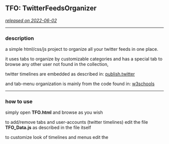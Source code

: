 ## TFO: TwitterFeedsOrganizer ##

<u>_released on 2022-06-02_</u>

---

### description ###

a simple html/css/js project to organize all your twitter feeds in one place.

it uses tabs to organize by customizable categories and has a special tab to browse any other user not found in the collection,

twitter timelines are embedded as described in:  [publish.twitter]( https://publish.twitter.com/# "")

and tab-menu organization is mainly from the code found in:  [w3schools](https://www.w3schools.com/howto/howto_js_tabs.asp "")

---

### how to use ###

simply open <b>TFO.html</b> and browse as you wish

to add/remove tabs and user-accounts (twitter timelines) edit the file <b>TFO_Data.js</b> as described in the file itself

to customize look of timelines and menus edit the <style> in the main file <b>TFO.html</b> or change constants in <b>TFO.js</b>

---
 
### screenshots ###


<img src="https://user-images.githubusercontent.com/48130426/171665836-c21b2766-a26d-4be5-a282-5ba53f33dd63.jpg" width=90% height=90%> 

<img src="https://user-images.githubusercontent.com/48130426/171665842-32134ae5-3a2f-4aaa-a412-9a03c5aec65c.jpg" width=90% height=90%> 
